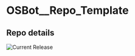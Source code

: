 # OSBot__Repo_Template

## Repo details

![Current Release](https://img.shields.io/badge/release-v0.5.4-blue)
